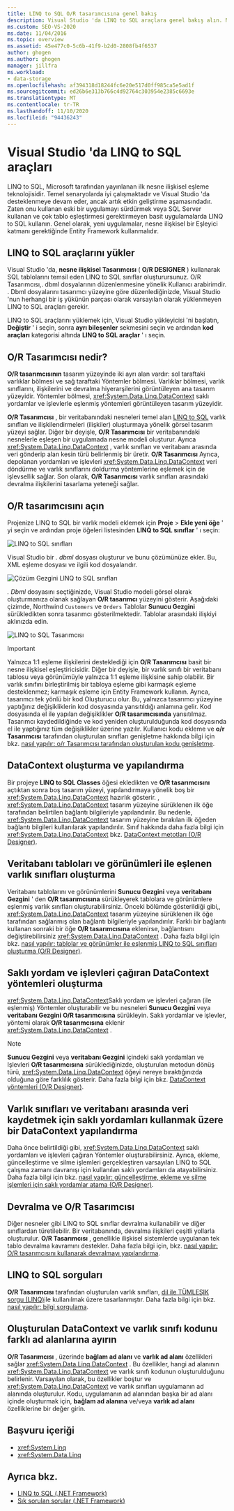 ```yaml
---
title: LINQ to SQL O/R tasarımcısına genel bakış
description: Visual Studio 'da LINQ to SQL araçlara genel bakış alın. Nesne İlişkisel Tasarımcısı (O/R Designer) hakkında bilgi edinin.
ms.custom: SEO-VS-2020
ms.date: 11/04/2016
ms.topic: overview
ms.assetid: 45e477c0-5c6b-41f9-b2d0-2808fb4f6537
author: ghogen
ms.author: ghogen
manager: jillfra
ms.workload:
- data-storage
ms.openlocfilehash: af394318d18244fc6e20e517d0ff985ca5e5ad1f
ms.sourcegitcommit: ed26b6e313b766c4d92764c303954e2385c6693e
ms.translationtype: MT
ms.contentlocale: tr-TR
ms.lasthandoff: 11/10/2020
ms.locfileid: "94436243"
---
```

# <a name="linq-to-sql-tools-in-visual-studio"></a>Visual Studio 'da LINQ to SQL araçları

LINQ to SQL, Microsoft tarafından yayınlanan ilk nesne ilişkisel eşleme teknolojisidir. Temel senaryolarda iyi çalışmaktadır ve Visual Studio 'da desteklenmeye devam eder, ancak artık etkin geliştirme aşamasındadır. Zaten onu kullanan eski bir uygulamayı sürdürmek veya SQL Server kullanan ve çok tablo eşleştirmesi gerektirmeyen basit uygulamalarda LINQ to SQL kullanın. Genel olarak, yeni uygulamalar, nesne ilişkisel bir Eşleyici katmanı gerektiğinde Entity Framework kullanmalıdır.

## <a name="install-the-linq-to-sql-tools"></a>LINQ to SQL araçlarını yükler

Visual Studio 'da, **nesne ilişkisel Tasarımcısı** ( **O/R DESIGNER** ) kullanarak SQL tablolarını temsil eden LINQ to SQL sınıflar oluşturursunuz. O/R Tasarımcısı,. dbml dosyalarının düzenlenmesine yönelik Kullanıcı arabirimdir. . Dbml dosyalarını tasarımcı yüzeyine göre düzenlediğinizde, Visual Studio 'nun herhangi bir iş yükünün parçası olarak varsayılan olarak yüklenmeyen LINQ to SQL araçları gerekir.

LINQ to SQL araçlarını yüklemek için, Visual Studio yükleyicisi 'ni başlatın, **Değiştir** ' i seçin, sonra **ayrı bileşenler** sekmesini seçin ve ardından **kod araçları** kategorisi altında **LINQ to SQL araçlar** ' ı seçin.

## <a name="what-is-the-or-designer"></a>O/R Tasarımcısı nedir?

**O/R tasarımcısının** tasarım yüzeyinde iki ayrı alan vardır: sol taraftaki varlıklar bölmesi ve sağ taraftaki Yöntemler bölmesi. Varlıklar bölmesi, varlık sınıflarını, ilişkilerini ve devralma hiyerarşilerini görüntüleyen ana tasarım yüzeyidir. Yöntemler bölmesi, <xref:System.Data.Linq.DataContext> saklı yordamlar ve işlevlerle eşlenmiş yöntemleri görüntüleyen tasarım yüzeyidir.

**O/R Tasarımcısı** , bir veritabanındaki nesneleri temel alan [LINQ to SQL](/dotnet/framework/data/adonet/sql/linq/index) varlık sınıfları ve ilişkilendirmeleri (ilişkiler) oluşturmaya yönelik görsel tasarım yüzeyi sağlar. Diğer bir deyişle, **O/R Tasarımcısı** bir veritabanındaki nesnelerle eşleşen bir uygulamada nesne modeli oluşturur. Ayrıca <xref:System.Data.Linq.DataContext> , varlık sınıfları ve veritabanı arasında veri gönderip alan kesin türü belirlenmiş bir üretir. **O/R Tasarımcısı** Ayrıca, depolanan yordamları ve işlevleri <xref:System.Data.Linq.DataContext> veri döndürme ve varlık sınıflarını doldurma yöntemlerine eşlemek için de işlevsellik sağlar. Son olarak, **O/R Tasarımcısı** varlık sınıfları arasındaki devralma ilişkilerini tasarlama yeteneği sağlar.

## <a name="open-the-or-designer"></a>O/R tasarımcısını açın

Projenize LINQ to SQL bir varlık modeli eklemek için **Proje**  >  **Ekle yeni öğe** ' yi seçin ve ardından proje öğeleri listesinden **LINQ to SQL sınıflar** ' ı seçin:

![LINQ to SQL sınıfları](../data-tools/media/raddata-linq-to-sql-classes.png)

Visual Studio bir *. dbml* dosyası oluşturur ve bunu çözümünüze ekler. Bu, XML eşleme dosyası ve ilgili kod dosyalarıdır.

![Çözüm Gezgini LINQ to SQL sınıfları](../data-tools/media/raddata-linq-to-sql-classes-in-solution-explorer.png)

*. Dbml* dosyasını seçtiğinizde, Visual Studio modeli görsel olarak oluşturmanıza olanak sağlayan **O/R tasarımcı** yüzeyini gösterir. Aşağıdaki çizimde, Northwind `Customers` ve `Orders` Tablolar **Sunucu Gezgini** sürükledikten sonra tasarımcı gösterilmektedir. Tablolar arasındaki ilişkiyi aklınızda edin.

![LINQ to SQL Tasarımcısı](../data-tools/media/raddata-linq-to-sql-designer.png)

> [!IMPORTANT]
> Yalnızca 1:1 eşleme ilişkilerini desteklediği için **O/R Tasarımcısı** basit bir nesne ilişkisel eşleştiricisidir. Diğer bir deyişle, bir varlık sınıfı bir veritabanı tablosu veya görünümüyle yalnızca 1:1 eşleme ilişkisine sahip olabilir. Bir varlık sınıfını birleştirilmiş bir tabloya eşleme gibi karmaşık eşleme desteklenmez; karmaşık eşleme için Entity Framework kullanın. Ayrıca, tasarımcı tek yönlü bir kod Oluşturucu olur. Bu, yalnızca tasarımcı yüzeyine yaptığınız değişikliklerin kod dosyasında yansıtıldığı anlamına gelir. Kod dosyasında el ile yapılan değişiklikler **O/R tasarımcısında** yansıtılmaz. Tasarımcı kaydedildiğinde ve kod yeniden oluşturulduğunda kod dosyasında el ile yaptığınız tüm değişiklikler üzerine yazılır. Kullanıcı kodu ekleme ve **o/r Tasarımcısı** tarafından oluşturulan sınıfları genişletme hakkında bilgi için bkz. [nasıl yapılır: o/r Tasarımcısı tarafından oluşturulan kodu genişletme](../data-tools/how-to-extend-code-generated-by-the-o-r-designer.md).

## <a name="create-and-configure-the-datacontext"></a>DataContext oluşturma ve yapılandırma

Bir projeye **LINQ to SQL Classes** öğesi ekledikten ve **O/R tasarımcısını** açtıktan sonra boş tasarım yüzeyi, yapılandırmaya yönelik boş bir <xref:System.Data.Linq.DataContext> hazırlık gösterir. , <xref:System.Data.Linq.DataContext> tasarım yüzeyine sürüklenen ilk öğe tarafından belirtilen bağlantı bilgileriyle yapılandırılır. Bu nedenle, <xref:System.Data.Linq.DataContext> tasarım yüzeyine bırakılan ilk öğeden bağlantı bilgileri kullanılarak yapılandırılır. Sınıf hakkında daha fazla bilgi için <xref:System.Data.Linq.DataContext> bkz. [DataContext metotları (O/R Designer)](../data-tools/datacontext-methods-o-r-designer.md).

## <a name="create-entity-classes-that-map-to-database-tables-and-views"></a>Veritabanı tabloları ve görünümleri ile eşlenen varlık sınıfları oluşturma

Veritabanı tablolarını ve görünümlerini **Sunucu Gezgini** veya **veritabanı Gezgini** ' den **O/R tasarımcısına** sürükleyerek tablolara ve görünümlere eşlenmiş varlık sınıfları oluşturabilirsiniz. Önceki bölümde gösterildiği gibi,, <xref:System.Data.Linq.DataContext> tasarım yüzeyine sürüklenen ilk öğe tarafından sağlanmış olan bağlantı bilgileriyle yapılandırılır. Farklı bir bağlantı kullanan sonraki bir öğe **O/R tasarımcısına** eklenirse, bağlantısını değiştirebilirsiniz <xref:System.Data.Linq.DataContext> . Daha fazla bilgi için bkz. [nasıl yapılır: tablolar ve görünümler ile eşlenmiş LINQ to SQL sınıfları oluşturma (O/R Designer)](../data-tools/how-to-create-linq-to-sql-classes-mapped-to-tables-and-views-o-r-designer.md).

## <a name="create-datacontext-methods-that-call-stored-procedures-and-functions"></a>Saklı yordam ve işlevleri çağıran DataContext yöntemleri oluşturma

<xref:System.Data.Linq.DataContext>Saklı yordam ve işlevleri çağıran (ile eşlenmiş) Yöntemler oluşturabilir ve bu nesneleri **Sunucu Gezgini** veya **veritabanı Gezgini** **O/R tasarımcısına** sürükleyin. Saklı yordamlar ve işlevler, yöntemi olarak **O/R tasarımcısına** eklenir <xref:System.Data.Linq.DataContext> .

> [!NOTE]
> **Sunucu Gezgini** veya **veritabanı Gezgini** içindeki saklı yordamları ve Işlevleri **O/R tasarımcısına** sürüklediğinizde, oluşturulan metodun dönüş türü, <xref:System.Data.Linq.DataContext> öğeyi nereye bıraktığınızda olduğuna göre farklılık gösterir. Daha fazla bilgi için bkz. [DataContext yöntemleri (O/R Designer)](../data-tools/datacontext-methods-o-r-designer.md).

## <a name="configure-a-datacontext-to-use-stored-procedures-to-save-data-between-entity-classes-and-a-database"></a>Varlık sınıfları ve veritabanı arasında veri kaydetmek için saklı yordamları kullanmak üzere bir DataContext yapılandırma

Daha önce belirtildiği gibi, <xref:System.Data.Linq.DataContext> saklı yordamları ve işlevleri çağıran Yöntemler oluşturabilirsiniz. Ayrıca, ekleme, güncelleştirme ve silme işlemleri gerçekleştiren varsayılan LINQ to SQL çalışma zamanı davranışı için kullanılan saklı yordamları da atayabilirsiniz. Daha fazla bilgi için bkz. [nasıl yapılır: güncelleştirme, ekleme ve silme işlemleri için saklı yordamlar atama (O/R Designer)](../data-tools/how-to-assign-stored-procedures-to-perform-updates-inserts-and-deletes-o-r-designer.md).

## <a name="inheritance-and-the-or-designer"></a>Devralma ve O/R Tasarımcısı

Diğer nesneler gibi LINQ to SQL sınıflar devralma kullanabilir ve diğer sınıflardan türetilebilir. Bir veritabanında, devralma ilişkileri çeşitli yollarla oluşturulur. **O/R Tasarımcısı** , genellikle ilişkisel sistemlerde uygulanan tek tablo devralma kavramını destekler. Daha fazla bilgi için, bkz. [nasıl yapılır: O/R tasarımcısını kullanarak devralmayı yapılandırma](../data-tools/how-to-configure-inheritance-by-using-the-o-r-designer.md).

## <a name="linq-to-sql-queries"></a>LINQ to SQL sorguları

**O/R Tasarımcısı** tarafından oluşturulan varlık sınıfları, [dil ile TÜMLEŞIK sorgu (LINQ)](/dotnet/csharp/linq/)ile kullanılmak üzere tasarlanmıştır. Daha fazla bilgi için bkz. [nasıl yapılır: bilgi sorgulama](/dotnet/framework/data/adonet/sql/linq/how-to-query-for-information).

## <a name="separate-the-generated-datacontext-and-entity-class-code-into-different-namespaces"></a>Oluşturulan DataContext ve varlık sınıfı kodunu farklı ad alanlarına ayırın

**O/R Tasarımcısı** , üzerinde **bağlam ad alanı** ve **varlık ad alanı** özellikleri sağlar <xref:System.Data.Linq.DataContext> . Bu özellikler, hangi ad alanının <xref:System.Data.Linq.DataContext> ve varlık sınıfı kodunun oluşturulduğunu belirlenir. Varsayılan olarak, bu özellikler boştur ve <xref:System.Data.Linq.DataContext> ve varlık sınıfları uygulamanın ad alanında oluşturulur. Kodu, uygulamanın ad alanından başka bir ad alanı içinde oluşturmak için, **bağlam ad alanına** ve/veya **varlık ad alanı** özelliklerine bir değer girin.

## <a name="reference-content"></a>Başvuru içeriği

- <xref:System.Linq>
- <xref:System.Data.Linq>

## <a name="see-also"></a>Ayrıca bkz.

- [LINQ to SQL (.NET Framework)](/dotnet/framework/data/adonet/sql/linq/index)
- [Sık sorulan sorular (.NET Framework)](/dotnet/framework/data/adonet/sql/linq/frequently-asked-questions)
